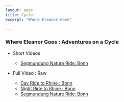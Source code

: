 ```yaml
---
layout: page
title: Cycle
excerpt: "Where Eleanor Goes"

---
```


### Where Eleanor Goes : Adventures on a Cycle


* Short Videos
  * [Segmundung Nature Ride: Bonn](https://youtu.be/xl8ARd9ZjPs)


* Full Video : Raw 
  * [Day Ride to Rhine : Bonn](https://youtu.be/Sfi_27dliaE)
  * [Night Ride to Rhine : Bonn](https://youtu.be/LbWd6MsSA04)
  * [Segmundung Nature Ride: Bonn](https://youtu.be/LbWd6MsSA04)
